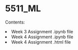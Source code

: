 # 5511_ML

Contents:
<li>Week 3 Assignment .ipynb file</li>
<li>Week 4 Assignment .ipynb file</li>
<li>Week 4 Assignment .html file</li>
